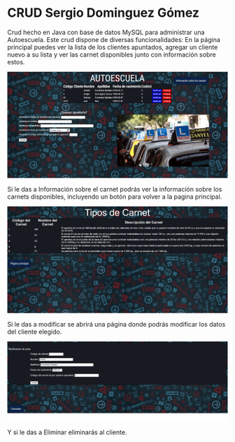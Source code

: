 # CRUD Sergio Dominguez Gómez

Crud hecho en Java con base de datos MySQL para administrar una Autoescuela. Este crud dispone de diversas funcionalidades: En la página principal puedes ver la lista de los clientes apuntados, agregar un cliente nuevo a su lista y ver las carnet disponibles junto con información sobre estos.

<img src= "https://github.com/SergioDominguez15/CRUD/blob/1be3da193003a60d5c9339d588f04164b7942d05/Capturas%20Crud/Captura%201.jpg">

Si le das a Información sobre el carnet podrás ver la información sobre los carnets disponibles, incluyendo un botón para volver a la pagina principal.

<img src= "https://github.com/SergioDominguez15/CRUD/blob/fc04702c1cfce3caf2375b01fa3d882a1c72122f/Capturas%20Crud/Captura%203.jpg">

Si le das a modificar se abrirá una página donde podrás modificar los datos del cliente elegido.

<img src= "https://github.com/SergioDominguez15/CRUD/blob/fc04702c1cfce3caf2375b01fa3d882a1c72122f/Capturas%20Crud/Captura%202.jpg">

Y si le das a Eliminar eliminarás al cliente.


